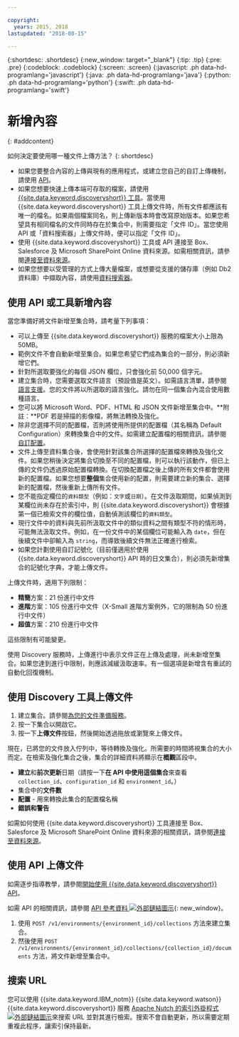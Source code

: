 ```yaml
---

copyright:
  years: 2015, 2018
lastupdated: "2018-08-15"

---
```


{:shortdesc: .shortdesc}
{:new_window: target="_blank"}
{:tip: .tip}
{:pre: .pre}
{:codeblock: .codeblock}
{:screen: .screen}
{:javascript: .ph data-hd-programlang='javascript'}
{:java: .ph data-hd-programlang='java'}
{:python: .ph data-hd-programlang='python'}
{:swift: .ph data-hd-programlang='swift'}

# 新增內容
{: #addcontent}

如何決定要使用哪一種文件上傳方法？
{: shortdesc}

-   如果您要整合內容的上傳與現有的應用程式，或建立您自己的自訂上傳機制，請使用 [API](/docs/services/discovery/getting-started.html)。
-   如果您想要快速上傳本端可存取的檔案，請使用 [{{site.data.keyword.discoveryshort}} 工具](/docs/services/discovery/getting-started-tool.html)。當使用 {{site.data.keyword.discoveryshort}} 工具上傳文件時，所有文件都應該有唯一的檔名。如果兩個檔案同名，則上傳新版本時會改寫原始版本。如果您希望具有相同檔名的文件同時存在於集合中，則需要指定「文件 ID」。當您使用 API 或「資料搜索器」上傳文件時，便可以指定「文件 ID」。
-   使用 {{site.data.keyword.discoveryshort}} 工具或 API 連接至 Box、Salesforce 及 Microsoft SharePoint Online 資料來源。如需相關資訊，請參閱[連接至資料來源](/docs/services/discovery/connect.html)。
-   如果您想要以受管理的方式上傳大量檔案，或想要從支援的儲存庫（例如 Db2 資料庫）中擷取內容，請使用[資料搜索器](/docs/services/discovery/data-crawler.html)。

## 使用 API 或工具新增內容

當您準備好將文件新增至集合時，請考量下列事項：

-   可以上傳至 {{site.data.keyword.discoveryshort}} 服務的檔案大小上限為 50MB。
-   範例文件不會自動新增至集合。如果您希望它們成為集合的一部分，則必須新增它們。
-   針對所選取要強化的每個 JSON 欄位，只會強化前 50,000 個字元。
-   建立集合時，您需要選取文件語言（預設值是英文）。如需語言清單，請參閱[語言支援](/docs/services/discovery/language-support.html)。您的文件將以所選取的語言強化。請勿在同一個集合內混合使用數種語言。
-   您可以將 Microsoft Word、PDF、HTML 和 JSON 文件新增至集合中。**附註：**PDF 若是掃描的影像檔，將無法轉換及強化。
-   除非您選擇不同的配置檔，否則將使用所提供的配置檔（其名稱為 Default Configuration）來轉換集合中的文件。如需建立配置檔的相關資訊，請參閱[自訂配置](/docs/services/discovery/building.html#custom-configuration)。
-   文件上傳至資料集合後，會使用針對該集合所選擇的配置檔來轉換及強化文件。如果您稍後決定將集合切換至不同的配置檔，則可以執行該動作，但已上傳的文件仍透過原始配置檔轉換。在切換配置檔之後上傳的所有文件都會使用新的配置檔。如果您想要**整個**集合使用新的配置，則需要建立新的集合、選擇新的配置檔，然後重新上傳所有文件。
-   您不能指定欄位的`資料類型`（例如：`文字`或`日期`）。在文件汲取期間，如果偵測到某欄位尚未存在於索引中，則 {{site.data.keyword.discoveryshort}} 會根據第一個已檢索文件的欄位值，自動偵測該欄位的`資料類型`。
-   現行文件中的資料與先前所汲取文件中的類似資料之間有類型不符的情形時，可能無法汲取文件。例如，在一份文件中的某個欄位可能輸入為 `date`，但在後續文件中卻輸入為 `string`，而導致後續文件無法正確進行檢索。
-   如果您計劃使用自訂記號化（目前僅適用於使用 {{site.data.keyword.discoveryshort}} API 時的日文集合），則必須先新增集合的記號化字典，才能上傳文件。

上傳文件時，適用下列限制：

-   **精簡**方案：21 份進行中文件
-   **進階**方案：105 份進行中文件（X-Small 進階方案例外，它的限制為 50 份進行中文件）
-   **超值**方案：210 份進行中文件

這些限制有可能變更。 

使用 Discovery 服務時，上傳進行中表示文件正在上傳及處理，尚未新增至集合。如果您達到進行中限制，則應該減緩汲取速率。有一個選項是新增含有重試的自動化回復機制。

## 使用 Discovery 工具上傳文件

1.  建立集合。請參閱[為您的文件準備服務](/docs/services/discovery/building.html#preparing-the-service-for-your-documents)。
1.  按一下集合以開啟它。
1.  按一下**上傳文件**按鈕，然後開始透過拖放或瀏覽來上傳文件。

現在，已將您的文件放入佇列中，等待轉換及強化。所需要的時間將視集合的大小而定。在檢索及強化集合之後，集合的詳細資料將顯示在**概觀**區段中。

-   **建立**和**前次更新**日期（請按一下**在 API 中使用這個集合**來查看 `collection_id`、`configuration_id` 和 `environment_id`。）
-   集合中的**文件數**
-   **配置** - 用來轉換此集合的配置檔名稱
-   **錯誤和警告**

如需如何使用 {{site.data.keyword.discoveryshort}} 工具連接至 Box、Salesforce 及 Microsoft SharePoint Online 資料來源的相關資訊，請參閱[連接至資料來源](/docs/services/discovery/connect.html)。


## 使用 API 上傳文件

如需逐步指導教學，請參閱[開始使用 {{site.data.keyword.discoveryshort}} API](/docs/services/discovery/getting-started.html)。

如需 API 的相關資訊，請參閱 [API 參考資料 ![外部鏈結圖示](../../icons/launch-glyph.svg "外部鏈結圖示")](http://www.ibm.com/watson/developercloud/discovery/api/v1/){: new_window}。

1.  使用 `POST /v1/environments/{environment_id}/collections` 方法來建立集合。
1.  然後使用 `POST /v1/environments/{environment_id}/collections/{collection_id}/documents` 方法，將文件新增至集合中。

## 搜索 URL

您可以使用 {{site.data.keyword.IBM_notm}} {{site.data.keyword.watson}} {{site.data.keyword.discoveryshort}} 服務 [Apache Nutch 的索引外掛程式 ![外部鏈結圖示](../../icons/launch-glyph.svg "外部鏈結圖示")](https://github.com/IBM-Watson/nutch-indexer-discovery)來搜索 URL 並對其進行檢索。搜索不會自動更新，所以需要定期重複此程序，讓索引保持最新。
